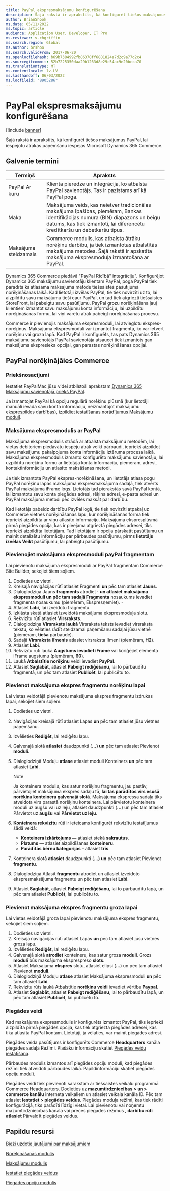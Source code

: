 ```yaml
---
title: PayPal ekspresmaksājumu konfigurēšana
description: Šajā rakstā ir aprakstīts, kā konfigurēt tiešos maksājumus PayPal, lai iespējotu ātrākas paņemšanu iespējas Microsoft Dynamics 365 Commerce.
author: BrianShook
ms.date: 05/11/2022
ms.topic: article
audience: Application User, Developer, IT Pro
ms.reviewer: v-chgriffin
ms.search.region: Global
ms.author: brshoo
ms.search.validFrom: 2017-06-20
ms.openlocfilehash: b69b7384992fb86370ff6881824a7d2c9a77d2c4
ms.sourcegitcommit: 52b7225350daa29b1263d8e29c54ac9e20bcca70
ms.translationtype: MT
ms.contentlocale: lv-LV
ms.lasthandoff: 06/03/2022
ms.locfileid: "8905286"
---
```

# <a name="configure-express-payments-for-paypal"></a>PayPal ekspresmaksājumu konfigurēšana

[!include [banner](../includes/banner.md)]

Šajā rakstā ir aprakstīts, kā konfigurēt tiešos maksājumus PayPal, lai iespējotu ātrākas paņemšanu iespējas Microsoft Dynamics 365 Commerce.

## <a name="key-terms"></a>Galvenie termini

| Termiņš | Apraksts |
|---|---|
| PayPal Ar kuru | Klienta pieredze un integrācija, ko atbalsta PayPal savienotājs. Tas ir pazīstams arī kā PayPal poga. |
| Maka | Maksājuma veids, kas neietver tradicionālas maksājuma īpašības, piemēram, Bankas identifikācijas numura (BIN) diapazons un beigu datums, kas tiek izmantoti, lai diferencētu kredītkaršu un debetkaršu tipus. |
| Maksājuma steidzamais | Commerce modulis, kas atbalsta ātrāku norēķinu darbību, ja tiek izmantotas atbalstītās maksājuma metodes. Šajā rakstā ir apskatīta maksājuma ekspresmoduļa izmantošana ar PayPal. |

Dynamics 365 Commerce piedāvā "PayPal Rīcībā" integrāciju". Konfigurējot Dynamics 365 maksājumu savienotāju klientam PayPal, poga PayPal tiek parādīta kā atlasāma maksājuma metode tiešsaistes pasūtījuma norēķināšanas laikā. Kad lietotāji izvēlas PayPal, tie tiek novirzīti uz to, lai aizpildītu savu maksājumu tieši caur PayPal, un tad tiek atgriezti tiešsaistes StoreFront, lai pabeigtu savu pasūtījumu. PayPal grozu norēķināšana ļauj klientiem izmantot savu maksājumu konta informāciju, lai uzpildītu norēķināšanas formu, lai viņi varētu ātrāk pabeigt norēķināšanas procesu.

Commerce ir pievienojis maksājuma ekspresmoduli, lai atvieglotu ekspres-norēķinus. Maksājuma ekspresmoduli var izmantot fragmentā, ko var ietvert norēķinu vai groza lapā. Kad PayPal ir konfigurēts, tas pats Dynamics 365 maksājumu savienotājs PayPal savienotāja atsaucei tiek izmantots gan maksājuma ekspresieka opcijai, gan parastas norēķināšanas opcijai.

## <a name="paypal-checkout-in-commerce"></a>PayPal norēķinājāies Commerce

### <a name="prerequisites"></a>Priekšnosacījumi

Iestatiet PayPalMac jūsu videi atbilstoši aprakstam [Dynamics 365 Maksājumu savienotājā priekš PayPal](../paypal.md).

Ja izmantojat PayPal kā opciju regulārā norēķinu plūsmā (kur lietotāji manuāli ievada savu konta informāciju, neizmantojot maksājumu eksprespildes darbības), [izpildiet iestatīšanas norādījumus Maksājumu modulī](../payment-module.md).

### <a name="payment-express-module-with-paypal"></a>Maksājuma ekspresmodulis ar PayPal

Maksājuma ekspresmodulis strādā ar atbalsta maksājumu metodēm, lai vietas debitoriem piedāvātu iespēju ātrāk veikt pārbaudi, iepriekš aizpildot savu maksājumu pakalpojuma konta informāciju iztēruma procesa laikā. Maksājuma ekspresmodulis izmanto konfigurēto maksājumu savienotāju, lai uzpildītu norēķinu formu ar lietotāja konta informāciju, piemēram, adresi, kontaktinformāciju un atlasīto maksāšanas metodi.

Ja tiek izmantota PayPal ekspres-norēķināšana, un lietotājs atlasa pogu PayPal norēķinu lapas maksājuma ekspresmaksājuma sadaļā, tiek atvērts PayPal maksājuma iFrame logs. Lietotājs tad pierakstās savā PayPal kontā, lai izmantotu savu konta piegādes adresi, rēķina adresi, e-pasta adresi un PayPal maksājuma metodi pēc izvēles maksāt par darbību.

Kad lietotājs pabeidz darbību PayPal logā, tie tiek novirzīti atpakaļ uz Commerce vietnes norēķināšanas lapu, kur norēķināšanas forma tiek iepriekš aizpildīta ar viņu atlasīto informāciju. Maksājuma ekspresplūsmā pirmā piegādes opcija, kas ir pieejama atgrieztā piegādes adresei, tiks iepriekš aizpildīta lietotājam. Tad lietotājam ir opcija pārskatīt pasūtījumu un mainīt detalizētu informāciju par pārbaudes pasūtījumu, pirms **lietotājs izvēlas Veikt** pasūtījumu, lai pabeigtu pasūtījumu.

### <a name="add-the-payment-express-module-with-paypal-to-a-fragment"></a>Pievienojiet maksājuma ekspresmoduli payPal fragmentam

Lai pievienotu maksājuma ekspresmoduli ar PayPal fragmentam Commerce Site Builder, sekojiet šiem soļiem.

1. Dodieties uz vietni.
1. Kreisajā navigācijas rūtī atlasiet Fragmenti **un** pēc tam atlasiet **Jauns**.
1. Dialoglodziņā Jauns **fragments** atrodiet **·** **un atlasiet maksājuma ekspresmoduli un pēc tam sadaļā Fragmenta** nosaukums ievadiet fragmenta nosaukumu (piemēram, Ekspresņemiet). **·**
1. Atlasiet **Labi,** lai izveidotu fragmentu.
1. Izklāsta skatā atlasiet izveidotā maksājuma ekspresmoduļa slotu.
1. Rekvizītu rūtī atlasiet **Virsraksts**.
1. Dialoglodziņa **Virsraksts** **laukā** Virsraksta teksts ievadiet virsraksta tekstu, ko vēlaties rādīt steidzamai paņemšanu sadaļai jūsu vietnē (piemēram, **tieša** pārbaude).
1. Sadaļā **Virsraksta līmenis** atlasiet virsraksta līmeni (piemēram, **H2**).
1. Atlasiet **Labi**.
1. Rekvizītu rūtī laukā **Augstums ievadiet iFrame** vai koriģējiet elementa iFrame augstumu (piemēram, **60**).
1. Laukā **Atbalstītie norēķinu** veidi ievadiet **PayPal**.
1. Atlasiet **Saglabāt**, atlasiet **Pabeigt rediģēšanu**, lai to pārbaudītu fragmentā, un pēc tam atlasiet **Publicēt**, lai publicētu to.

### <a name="add-the-payment-express-fragment-to-the-checkout-page"></a>Pievienot maksājuma ekspres fragmentu norēķinu lapai

Lai vietas veidotājā pievienotu maksājuma ekspres fragmentu izdrukas lapai, sekojiet šiem soļiem.

1. Dodieties uz vietni.
1. Navigācijas kreisajā rūtī atlasiet Lapas **un** pēc tam atlasiet jūsu vietnes paņemšanu.
1. Izvēlieties **Rediģēt,** lai rediģētu lapu.
1. Galvenajā slotā **atlasiet** daudzpunkti (**...) un** pēc tam atlasiet Pievienot **moduli**.
1. Dialoglodziņā Moduļu **atlase** atlasiet moduli Konteiners **un** pēc tam atlasiet **Labi**.

    > [!NOTE]
    > Ja konteinera modulis, kas satur norēķinu fragmentu, jau pastāv, pārvietojiet maksājuma ekspres sadaļu tā, **lai tas parādītos virs esošā norēķinu konteinera galvenajā slotā**. Maksājuma ekspressa sadaļa tiks atveidota virs parastā norēķinu konteinera. Lai pārvietotu konteinera moduli uz augšu vai uz leju, atlasiet daudzpunkti (**...**) un pēc tam atlasiet Pārvietot uz **augšu** vai **Pārvietot uz leju**.

1. **Konteinera rekvizītu** rūtī ir ieteicams konfigurēt rekvizītu iestatījumus šādā veidā:

    - **Konteinera izkārtojums —** atlasiet stekā **sakrautus**.
    - **Platums** — atlasiet aizpildīšanas **konteineru**.
    - **Parādītās bērnu kategorijas** – atlasiet **trīs**.

1. Konteinera slotā **atlasiet** daudzpunkti (**...) un** pēc tam atlasiet Pievienot **fragmentu**.
1. Dialoglodziņā Atlasīt **fragmentu** atrodiet un atlasiet izveidoto ekspresmaksājuma fragmentu un pēc tam atlasiet **Labi**.
1. Atlasiet **Saglabāt**, atlasiet **Pabeigt rediģēšanu**, lai to pārbaudītu lapā, un pēc tam atlasiet **Publicēt**, lai publicētu to.

### <a name="add-the-payment-express-fragment-to-the-cart-page"></a>Pievienot maksājuma ekspres fragmentu groza lapai

Lai vietas veidotājā groza lapai pievienotu maksājuma ekspres fragmentu, sekojiet šiem soļiem.

1. Dodieties uz vietni.
1. Kreisajā navigācijas rūtī atlasiet Lapas **un** pēc tam atlasiet jūsu vietnes groza lapu.
1. Izvēlieties **Rediģēt,** lai rediģētu lapu.
1. Galvenajā slotā **atrodiet** konteineru, kas satur groza **moduli**. Grozs **modulī** būs maksājuma eksprespreso **slots**.
1. Atlasiet Maksājuma **ekspres** slotu, atlasiet elipsi (**...**) un pēc tam atlasiet Pievienot **moduli**.
1. Dialoglodziņā Moduļu **atlase** atlasiet Maksājuma ekspresmoduli **un** pēc tam atlasiet **Labi**.
1. Rekvizītu rūts laukā Atbalstītie **norēķinu veidi** ievadiet vērtību **Paypal**.
1. Atlasiet **Saglabāt**, atlasiet **Pabeigt rediģēšanu**, lai to pārbaudītu lapā, un pēc tam atlasiet **Publicēt**, lai publicētu to.

### <a name="modes-of-delivery"></a>Piegādes veidi

Kad maksājuma ekspresmodulis ir konfigurēts izmantot PayPal, tiks iepriekš aizpildīta pirmā piegādes opcija, kas tiek atgriezta piegādes adresei, kas tika atlasīta PayPal kontam. Lietotāji, ja vēlaties, var mainīt piegādes adresi.

Piegādes veida pasūtījums ir konfigurēts Commerce **Headquarters** kanāla piegādes sadaļā Režīmi. Plašāku informāciju skatiet [Piegādes veidu iestatīšana](/dynamicsax-2012/appuser-itpro/set-up-modes-of-delivery).

Pārbaudes modulis izmantos arī piegādes opciju moduli, kad piegādes režīmi tiek atveidoti pārbaudes laikā. Papildinformāciju skatiet piegādes [opciju modulī](../delivery-options-module.md).

Piegādes veidi tiek pievienoti sarakstam ar tiešsaistes veikalu programmā Commerce Headquarters. Dodieties uz **mazumtirdzniecības \> un \> commerce kanālu** interneta veikaliem un atlasiet veikala kanāla ID. Pēc tam atlasiet **Iestatiet \> piegādes veidus**. Piegādes moduļa režīmi, kas tiek rādīti konfigurācijā, tiks parādīti līdzīgi vietai. Lai pievienotu vai noņemtu mazumtirdzniecības kanāla vai preces piegādes režīmus **, darbību rūtī atlasiet** Pārvaldīt piegādes veidus.

## <a name="additional-resources"></a>Papildu resursi

[Bieži uzdotie jautājumi par maksājumiem](payments-retail.md)

[Norēķināšanās modulis](../add-checkout-module.md)

[Maksājumu modulis](../payment-module.md)

[Iestatiet piegādes veidus](/dynamicsax-2012/appuser-itpro/set-up-modes-of-delivery)

[Piegādes opciju modulis](../delivery-options-module.md)
